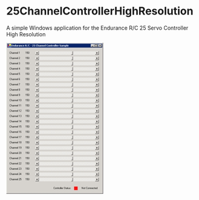 # 25ChannelControllerHighResolution
A simple Windows application for the Endurance R/C 25 Servo Controller High Resolution

![alt text](https://github.com/endurancerc/25ChannelControllerHighResolution/blob/main/25controller.jpg?raw=true)
